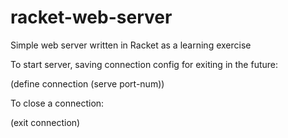 # racket-web-server
Simple web server written in Racket as a learning exercise

To start server, saving connection config for exiting in the future:

(define connection (serve port-num))

To close a connection:

(exit connection)
